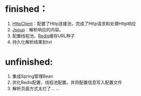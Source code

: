 # finished：
1. [HttpClient](https://hc.apache.org/httpcomponents-client-ga/)：配置了Http连接池，完成了Http请求和处理Http响应<br>
2. [Jsoup](https://jsoup.org/)：解析响应的内容。
3. 配置线程池，[Redis](https://redis.io/)缓存URL种子
4. 持久化解析结果到txt
# unfinished:
1. 集成Spring管理Bean
2. 优化Redis配置，线程池配置。并将配置信息写入配置文件
3. 解析页面方式太烂了... ...

